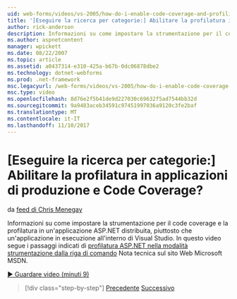 ```yaml
---
uid: web-forms/videos/vs-2005/how-do-i-enable-code-coverage-and-profiling-in-production-applications
title: '[Eseguire la ricerca per categorie:] Abilitare la profilatura in applicazioni di produzione e Code Coverage? | Microsoft Docs'
author: rick-anderson
description: Informazioni su come impostare la strumentazione per il code coverage e la profilatura in un'applicazione ASP.NET distribuita, piuttosto che un'applicazione in esecuzione all'interno Vi...
ms.author: aspnetcontent
manager: wpickett
ms.date: 08/22/2007
ms.topic: article
ms.assetid: a0437314-e310-425a-b67b-0dc06878dbe2
ms.technology: dotnet-webforms
ms.prod: .net-framework
msc.legacyurl: /web-forms/videos/vs-2005/how-do-i-enable-code-coverage-and-profiling-in-production-applications
msc.type: video
ms.openlocfilehash: 8d76e2f5b41de9d227030c69632f5ad7544bb32d
ms.sourcegitcommit: 9a9483aceb34591c97451997036a9120c3fe2baf
ms.translationtype: MT
ms.contentlocale: it-IT
ms.lasthandoff: 11/10/2017
---
```

<a name="how-do-i-enable-code-coverage-and-profiling-in-production-applications"></a>[Eseguire la ricerca per categorie:] Abilitare la profilatura in applicazioni di produzione e Code Coverage?
====================
da [feed di Chris Menegay](https://twitter.com/CMenegay)

Informazioni su come impostare la strumentazione per il code coverage e la profilatura in un'applicazione ASP.NET distribuita, piuttosto che un'applicazione in esecuzione all'interno di Visual Studio. In questo video segue i passaggi indicati di [profilatura ASP.NET nella modalità strumentazione dalla riga di comando](https://msdn.microsoft.com/en-us/teamsystem/aa718860.aspx) Nota tecnica sul sito Web Microsoft MSDN.

[&#9654; Guardare video (minuti 9)](https://channel9.msdn.com/Blogs/ASP-NET-Site-Videos/how-do-i-enable-code-coverage-and-profiling-in-production-applications)

>[!div class="step-by-step"]
[Precedente](how-do-i-run-unit-tests-against-a-deployed-database.md)
[Successivo](web-deployment-projects.md)
